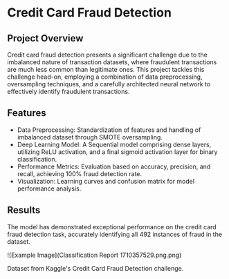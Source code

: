 # Credit Card Fraud Detection

## Project Overview

Credit card fraud detection presents a significant challenge due to the imbalanced nature of transaction datasets,
where fraudulent transactions are much less common than legitimate ones. This project tackles this challenge head-on,
employing a combination of data preprocessing, oversampling techniques, and a carefully architected neural network to effectively identify fraudulent transactions.

## Features
- Data Preprocessing: Standardization of features and handling of imbalanced dataset through SMOTE oversampling.
- Deep Learning Model: A Sequential model comprising dense layers, utilizing ReLU activation, and a final sigmoid activation layer for binary classification.
- Performance Metrics: Evaluation based on accuracy, precision, and recall, achieving 100% fraud detection rate.
- Visualization: Learning curves and confusion matrix for model performance analysis.

## Results
The model has demonstrated exceptional performance on the credit card fraud detection task, accurately identifying all 492 instances of fraud in the dataset.

![Example Image](Classification Report 1710357529.png.png)

Dataset from Kaggle's Credit Card Fraud Detection challenge.
